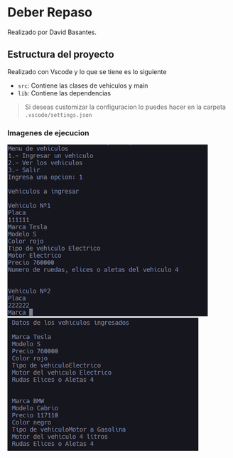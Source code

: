 # Deber Repaso

Realizado por David Basantes.

## Estructura del proyecto

Realizado con Vscode y lo que se tiene es lo siguiente

- `src`: Contiene las clases de vehiculos y main
- `lib`: Contiene las dependencias

> Si deseas customizar la configuracion lo puedes hacer en la carpeta `.vscode/settings.json`

### Imagenes de ejecucion

![Pedido de datos](img/Pedido_de_datos.png)
![Presentacion de datos](img/Presentacion_de_datos.png)
